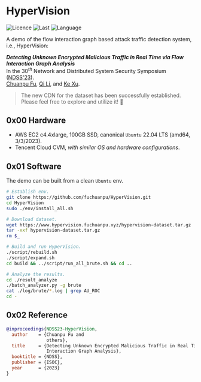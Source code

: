 # HyperVision
![Licence](https://img.shields.io/github/license/fuchuanpu/HyperVision)
![Last](https://img.shields.io/github/last-commit/fuchuanpu/HyperVision)
![Language](https://img.shields.io/github/languages/count/fuchuanpu/HyperVision)

A demo of the flow interaction graph based attack traffic detection system, i.e., HyperVision:

___Detecting Unknown Encrypted Malicious Traffic in Real Time via Flow Interaction Graph Analysis___  
In the $30^{th}$ Network and Distributed System Security Symposium ([NDSS'23](https://www.ndss-symposium.org/ndss-paper/detecting-unknown-encrypted-malicious-traffic-in-real-time-via-flow-interaction-graph-analysis/)).  
[Chuanpu Fu](https://www.fuchuanpu.cn), [Qi Li](https://sites.google.com/site/qili2012), and [Ke Xu](http://www.thucsnet.org/xuke.html).  


> The new CDN for the dataset has been successfully established. Please feel free to explore and utilize it! 🍺


## __0x00__ Hardware
- AWS EC2 c4.4xlarge, 100GB SSD, canonical `Ubuntu` 22.04 LTS (amd64, 3/3/2023).
- Tencent Cloud CVM, _with similar OS and hardware configurations_.

## __0x01__ Software
The demo can be built from a clean `Ubuntu` env.

```bash
# Establish env.
git clone https://github.com/fuchuanpu/HyperVision.git
cd HyperVision
sudo ./env/install_all.sh

# Download dataset.
wget https://www.hypervision.fuchuanpu.xyz/hypervision-dataset.tar.gz
tar -xxf hypervision-dataset.tar.gz
rm $_

# Build and run HyperVision.
./script/rebuild.sh
./script/expand.sh
cd build && ../script/run_all_brute.sh && cd ..

# Analyze the results.
cd ./result_analyze
./batch_analyzer.py -g brute
cat ./log/brute/*.log | grep AU_ROC
cd -
```

## __0x02__ Reference
``` bibtex
@inproceedings{NDSS23-HyperVision,
  author    = {Chuanpu Fu and
               others},
  title     = {Detecting Unknown Encrypted Malicious Traffic in Real Time via Flow 
               Interaction Graph Analysis},
  booktitle = {NDSS},
  publisher = {ISOC},
  year      = {2023}
}
```
